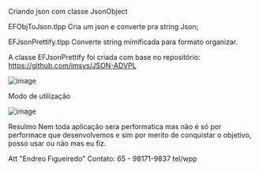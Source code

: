 
Criando json com classe JsonObject 

EFObjToJson.tlpp
Cria um json e converte pra string Json;


EFJsonPrettify.tlpp
Converte string mimificada para formato organizar.


A classe EFJsonPrettify foi criada com base no repositório:
https://github.com/imsys/JSON-ADVPL

![image](https://user-images.githubusercontent.com/15915765/151973405-a69b4f33-e60f-4a82-8fd5-e2650d1212fd.png)

Modo de utilização

![image](https://user-images.githubusercontent.com/15915765/151975825-afb4a7e5-cb9b-4d0e-8a92-70a690f5916d.png)

Resulmo 
Nem toda aplicação sera performatica mas não é só por performace 
que desenvolvemos e sim por merito de conquistar o objetivo, posso 
usar ou não mas eu fiz.

Att "Endreo Figueiredo"
Contato: 
65 - 98171-9837
tel/wpp
